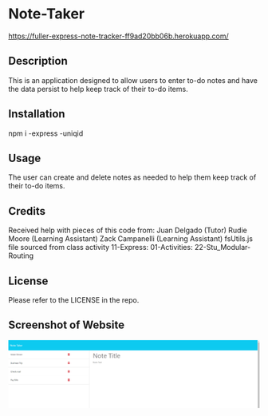 # Note-Taker

https://fuller-express-note-tracker-ff9ad20bb06b.herokuapp.com/ 

## Description

This is an application designed to allow users to enter to-do notes and have the data persist to help keep track of their to-do items. 

## Installation

npm i 
-express
-uniqid

## Usage

The user can create and delete notes as needed to help them keep track of their to-do items.

## Credits

Received help with pieces of this code from: 
Juan Delgado (Tutor)
Rudie Moore (Learning Assistant)
Zack Campanelli (Learning Assistant)
fsUtils.js file sourced from class activity 11-Express: 01-Activities: 22-Stu_Modular-Routing

## License

Please refer to the LICENSE in the repo.

## Screenshot of Website

![Alt text](./public/assets/images/Screenshot%202024-02-07%20150518.png)